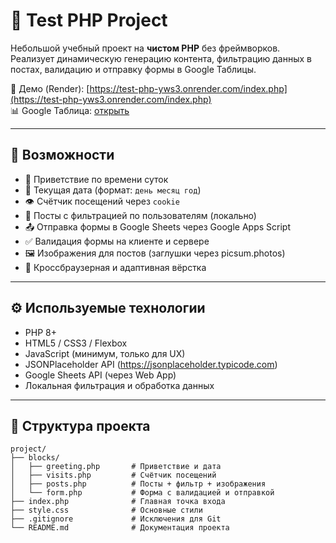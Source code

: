 # 🚀 Test PHP Project

Небольшой учебный проект на **чистом PHP** без фреймворков.  
Реализует динамическую генерацию контента, фильтрацию данных в постах, валидацию и отправку формы в Google Таблицы.

🔗 Демо (Render): [https://test-php-yws3.onrender.com/index.php](https://test-php-yws3.onrender.com/index.php)  
📊 Google Таблица: [открыть](https://docs.google.com/spreadsheets/d/1eN-x9JXzSbuu2pIAC7iR_f9bTK050S_6IL3tiHEXXpo/edit?gid=0#gid=0)

---

## 📌 Возможности

- 👋 Приветствие по времени суток
- 📅 Текущая дата (формат: `день месяц год`)
- 👁 Счётчик посещений через `cookie`
- 📝 Посты с фильтрацией по пользователям (локально)
- 📤 Отправка формы в Google Sheets через Google Apps Script
- ✅ Валидация формы на клиенте и сервере
- 🖼 Изображения для постов (заглушки через picsum.photos)
- 🎯 Кроссбраузерная и адаптивная вёрстка

---

## ⚙️ Используемые технологии

- PHP 8+
- HTML5 / CSS3 / Flexbox
- JavaScript (минимум, только для UX)
- JSONPlaceholder API (https://jsonplaceholder.typicode.com)
- Google Sheets API (через Web App)
- Локальная фильтрация и обработка данных

---

## 📁 Структура проекта

```text
project/
├── blocks/
│   ├── greeting.php       # Приветствие и дата
│   ├── visits.php         # Счётчик посещений
│   ├── posts.php          # Посты + фильтр + изображения
│   └── form.php           # Форма с валидацией и отправкой
├── index.php              # Главная точка входа
├── style.css              # Основные стили
├── .gitignore             # Исключения для Git
└── README.md              # Документация проекта
